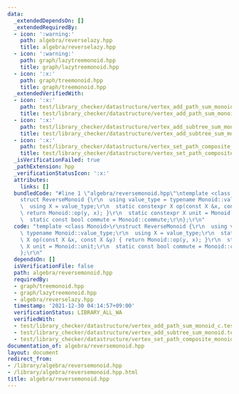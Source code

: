```yaml
---
data:
  _extendedDependsOn: []
  _extendedRequiredBy:
  - icon: ':warning:'
    path: algebra/reverselazy.hpp
    title: algebra/reverselazy.hpp
  - icon: ':warning:'
    path: graph/lazytreemonoid.hpp
    title: graph/lazytreemonoid.hpp
  - icon: ':x:'
    path: graph/treemonoid.hpp
    title: graph/treemonoid.hpp
  _extendedVerifiedWith:
  - icon: ':x:'
    path: test/library_checker/datastructure/vertex_add_path_sum_monoid_c.test.cpp
    title: test/library_checker/datastructure/vertex_add_path_sum_monoid_c.test.cpp
  - icon: ':x:'
    path: test/library_checker/datastructure/vertex_add_subtree_sum_monoid.test.cpp
    title: test/library_checker/datastructure/vertex_add_subtree_sum_monoid.test.cpp
  - icon: ':x:'
    path: test/library_checker/datastructure/vertex_set_path_composite_monoid.test.cpp
    title: test/library_checker/datastructure/vertex_set_path_composite_monoid.test.cpp
  _isVerificationFailed: true
  _pathExtension: hpp
  _verificationStatusIcon: ':x:'
  attributes:
    links: []
  bundledCode: "#line 1 \"algebra/reversemonoid.hpp\"\ntemplate <class Monoid>\r\n\
    struct ReverseMonoid {\r\n  using value_type = typename Monoid::value_type;\r\n\
    \  using X = value_type;\r\n  static constexpr X op(const X &x, const X &y) {\
    \ return Monoid::op(y, x); }\r\n  static constexpr X unit = Monoid::unit;\r\n\
    \  static const bool commute = Monoid::commute;\r\n};\r\n"
  code: "template <class Monoid>\r\nstruct ReverseMonoid {\r\n  using value_type =\
    \ typename Monoid::value_type;\r\n  using X = value_type;\r\n  static constexpr\
    \ X op(const X &x, const X &y) { return Monoid::op(y, x); }\r\n  static constexpr\
    \ X unit = Monoid::unit;\r\n  static const bool commute = Monoid::commute;\r\n\
    };\r\n"
  dependsOn: []
  isVerificationFile: false
  path: algebra/reversemonoid.hpp
  requiredBy:
  - graph/treemonoid.hpp
  - graph/lazytreemonoid.hpp
  - algebra/reverselazy.hpp
  timestamp: '2021-12-30 04:14:57+09:00'
  verificationStatus: LIBRARY_ALL_WA
  verifiedWith:
  - test/library_checker/datastructure/vertex_add_path_sum_monoid_c.test.cpp
  - test/library_checker/datastructure/vertex_add_subtree_sum_monoid.test.cpp
  - test/library_checker/datastructure/vertex_set_path_composite_monoid.test.cpp
documentation_of: algebra/reversemonoid.hpp
layout: document
redirect_from:
- /library/algebra/reversemonoid.hpp
- /library/algebra/reversemonoid.hpp.html
title: algebra/reversemonoid.hpp
---
```

